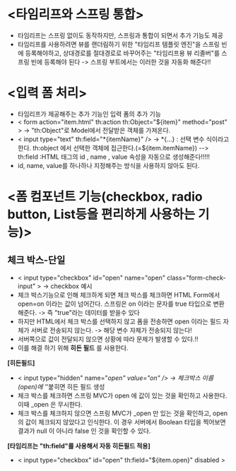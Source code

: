 __<타임리프와 스프링 통합>__
=============================
- 타임리프는 스프링 없이도 동작하지만, 스프링과 통합이 되면서 추가 기능도 제공
- 타임리프를 사용하려면 뷰를 랜더림하기 위한 "타임리프 템플릿 엔진"을 스프링 빈에 등록해야하고, 상대경로를 절대경로로 바꾸어주는 "타임리프용 뷰 리졸버"를 스프링 빈에 등록해야 된다 -> 스프링 부트에서는 이러한 것을 자동화 해준다!!

__<입력 폼 처리>__
========================
- 타임리프가 제공해주는 추가 기능인 입력 폼의 추가 기능    
- < form action="item.html" th:action th:Object="${item}" method="post" > -> "th:Object"로 Model에서 전달받은 객체를 가져온다.         
- < input type="text" th:field="*{itemName}" /> -> *{...} : 선택 변수 식이라고 한다. th:object 에서 선택한 객체에 접근한다.(=${item.itemName}) --> th:field :HTML 태그의 id , name , value 속성을 자동으로 생성해준다!!!!!    
- id, name, value를 하나하나 지정해주는 방식을 사용하지 않아도 된다.

__<폼 컴포넌트 기능(checkbox, radio button, List등을 편리하게 사용하는 기능)>__
========================================================

__체크 박스-단일__
------------------------
- < input type="checkbox" id="open" name="open" class="form-check-input" > -> checkbox 예시
- 체크 박스기능으로 인해 체크하게 되면 체크 박스를 체크하면 HTML Form에서 open=on 이라는 값이 넘어간다. 스프링은 on 이라는 문자를
true 타입으로 변환해준다. -> 즉 "true"라는 데이터를 받을수 있다
- 하지만 HTML에서 체크 박스를 선택하지 않고 폼을 전송하면 open 이라는 필드 자체가 서버로 전송되지 않는다. -> 해당 변수 자체가 전송되지 않는다!
- 서버쪽으로 값이 전달되지 않으면 상황에 따라 문제가 발생할 수 있다.!!
- 이를 해결 하기 위해 __히든 필드__ 를 사용한다.

__[히든필드]__     
- < input type="hidden" name="_open" value="on" />  -> 체크박스 이름(open)에 '_'붙히면 히든 필드 생성
- 체크 박스를 체크하면 스프링 MVC가 open 에 값이 있는 것을 확인하고 사용한다. 이때 _open 은 무시한다.
- 체크 박스를 체크하지 않으면 스프링 MVC가 _open 만 있는 것을 확인하고, open 의 값이 체크되지 않았다고 인식한다. 이 경우 서버에서 Boolean 타입을 찍어보면 결과가 null 이 아니라 false 인 것을 확인할 수 있다.


__[타임리프는 "th:field"를 사용해서 자동 히든필드 적용]__     
- < input type="checkbox" id="open" th:field="${item.open}" disabled > 



